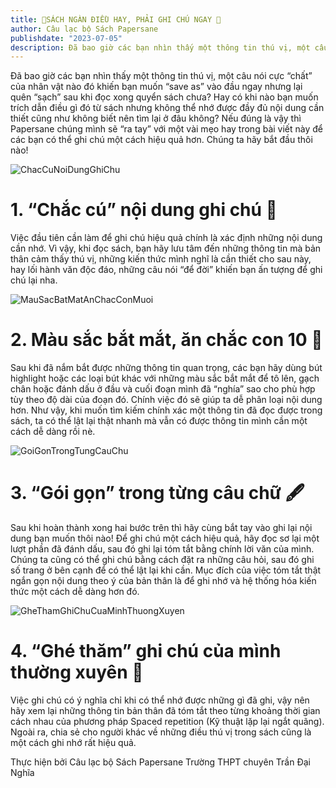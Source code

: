 ```yaml
---
title: 💫SÁCH NGÀN ĐIỀU HAY, PHẢI GHI CHÚ NGAY 💫
author: Câu lạc bộ Sách Papersane
publishdate: "2023-07-05"
description: Đã bao giờ các bạn nhìn thấy một thông tin thú vị, một câu nói cực “chất” của nhân vật nào đó khiến bạn muốn “save as” vào đầu ngay nhưng lại quên “sạch” sau khi đọc xong quyển sách chưa?...
---
```


Đã bao giờ các bạn nhìn thấy một thông tin thú vị, một câu nói cực “chất” của nhân vật nào đó khiến bạn muốn “save as” vào đầu ngay nhưng lại quên “sạch” sau khi đọc xong quyển sách chưa? Hay có khi nào bạn muốn trích dẫn điều gì đó từ sách nhưng không thể nhớ được đầy đủ nội dung cần thiết cũng như không biết nên tìm lại ở đâu không? Nếu đúng là vậy thì Papersane chúng mình sẽ “ra tay” với một vài mẹo hay trong bài viết này để các bạn có thể ghi chú một cách hiệu quả hơn. Chúng ta hãy bắt đầu thôi nào!

![ChacCuNoiDungGhiChu](/bookflix/GocNhinMoi/images/CachGhiChuKhiDocSach/1.jpg)

# 1. “Chắc cú” nội dung ghi chú 💪

Việc đầu tiên cần làm để ghi chú hiệu quả chính là xác định những nội dung cần nhớ. Vì vậy, khi đọc sách, bạn hãy lưu tâm đến những thông tin mà bản thân cảm thấy thú vị, những kiến thức mình nghĩ là cần thiết cho sau này, hay lối hành văn độc đáo, những câu nói “để đời” khiến bạn ấn tượng để ghi chú lại nha.

![MauSacBatMatAnChacConMuoi](/bookflix/GocNhinMoi/images/CachGhiChuKhiDocSach/2.jpg)

# 2. Màu sắc bắt mắt, ăn chắc con 10 🏅

Sau khi đã nắm bắt được những thông tin quan trọng, các bạn hãy dùng bút highlight hoặc các loại bút khác với những màu sắc bắt mắt để tô lên, gạch chân hoặc đánh dấu ở đầu và cuối đoạn mình đã “nghía” sao cho phù hợp tùy theo độ dài của đoạn đó. Chính việc đó sẽ giúp ta dễ phân loại nội dung hơn. Như vậy, khi muốn tìm kiếm chính xác một thông tin đã đọc được trong sách, ta có thể lật lại thật nhanh mà vẫn có được thông tin mình cần một cách dễ dàng rồi nè.

![GoiGonTrongTungCauChu](/bookflix/GocNhinMoi/images/CachGhiChuKhiDocSach/3.jpg)

# 3. “Gói gọn” trong từng câu chữ 🖋

Sau khi hoàn thành xong hai bước trên thì hãy cùng bắt tay vào ghi lại nội dung bạn muốn thôi nào! Để ghi chú một cách hiệu quả, hãy đọc sơ lại một lượt phần đã đánh dấu, sau đó ghi lại tóm tắt bằng chính lời văn của mình. Chúng ta cũng có thể ghi chú bằng cách đặt ra những câu hỏi, sau đó ghi số trang ở bên cạnh để có thể lật lại khi cần. Mục đích của việc tóm tắt thật ngắn gọn nội dung theo ý của bản thân là để ghi nhớ và hệ thống hóa kiến thức một cách dễ dàng hơn đó.

![GheThamGhiChuCuaMinhThuongXuyen](/bookflix/GocNhinMoi/images/CachGhiChuKhiDocSach/4.jpg)

# 4. “Ghé thăm” ghi chú của mình thường xuyên 📝

Việc ghi chú có ý nghĩa chỉ khi có thể nhớ được những gì đã ghi, vậy nên hãy xem lại những thông tin bản thân đã tóm tắt theo từng khoảng thời gian cách nhau của phương pháp Spaced repetition (Kỹ thuật lặp lại ngắt quãng). Ngoài ra, chia sẻ cho người khác về những điều thú vị trong sách cũng là một cách ghi nhớ rất hiệu quả.

Thực hiện bởi Câu lạc bộ Sách Papersane Trường THPT chuyên Trần Đại Nghĩa